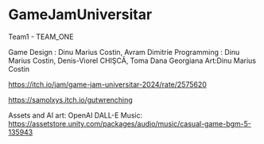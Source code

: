 # GameJamUniversitar 
Team1 - TEAM_ONE
 
Game Design : Dinu Marius Costin, Avram Dimitrie
Programming : Dinu Marius Costin, Denis-Viorel CHIŞCĂ, Toma Dana Georgiana
Art:Dinu Marius Costin

https://itch.io/jam/game-jam-universitar-2024/rate/2575620

https://samolxys.itch.io/gutwrenching

Assets and AI art: OpenAI DALL-E
Music:
https://assetstore.unity.com/packages/audio/music/casual-game-bgm-5-135943

